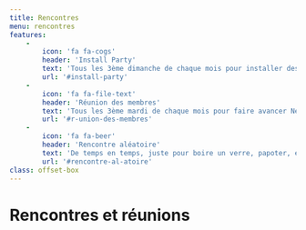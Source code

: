```yaml
---
title: Rencontres
menu: rencontres
features:
    -
        icon: 'fa fa-cogs'
        header: 'Install Party'
        text: 'Tous les 3ème dimanche de chaque mois pour installer des trucs et bidouiller.'
        url: '#install-party'
    -
        icon: 'fa fa-file-text'
        header: 'Réunion des membres'
        text: 'Tous les 3ème mardi de chaque mois pour faire avancer Neutrinet asbl.'
        url: '#r-union-des-membres'
    -
        icon: 'fa fa-beer'
        header: 'Rencontre aléatoire'
        text: 'De temps en temps, juste pour boire un verre, papoter, etc.'
        url: '#rencontre-al-atoire'
class: offset-box
---
```


# Rencontres et réunions